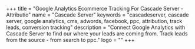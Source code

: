 +++
title = "Google Analytics Ecommerce Tracking For Cascade Server - Attributio"
name = "Cascade Server"
keywords = "cascadeserver, cascade server, google analytics, cms, adwords, facebook, ppc, attribution, track leads, conversion tracking"
description = "Connect Google Analytics with Cascade Server to find our where your leads are coming from. Track leads from the source - from search to ppc."
logo = ""
+++

